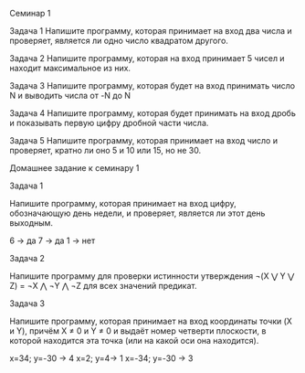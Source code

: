 Семинар 1

Задача 1 Напишите программу, которая принимает на вход два числа и проверяет, является ли одно число квадратом другого.

Задача 2 Напишите программу, которая на вход принимает 5 чисел и находит максимальное из них.

Задача 3 Напишите программу, которая будет на вход принимать число N и выводить числа от -N до N

Задача 4 Напишите программу, которая будет принимать на вход дробь и показывать первую цифру дробной части числа.

Задача 5 Напишите программу, которая принимает на вход число и проверяет, кратно ли оно 5 и 10 или 15, но не 30.

Домашнее задание к семинару 1

Задача 1

Напишите программу, которая принимает на вход цифру, обозначающую день недели, и проверяет, является ли этот день выходным.

6 -> да 7 -> да 1 -> нет

Задача 2

Напишите программу для проверки истинности утверждения ¬(X ⋁ Y ⋁ Z) = ¬X ⋀ ¬Y ⋀ ¬Z для всех значений предикат.

Задача 3

Напишите программу, которая принимает на вход координаты точки (X и Y), причём X ≠ 0 и Y ≠ 0 и выдаёт номер четверти плоскости, в которой находится эта точка (или на какой оси она находится).

x=34; y=-30 -> 4 x=2; y=4-> 1 x=-34; y=-30 -> 3
